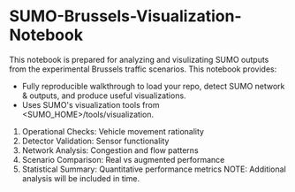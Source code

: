 # SUMO-Brussels-Visualization-Notebook
This notebook is prepared for analyzing and visulizating SUMO outputs from the experimental Brussels traffic scenarios.
This notebook provides:
- Fully reproducible walkthrough to load your repo, detect SUMO network & outputs, and produce useful visualizations.
- Uses SUMO's visualization tools from <SUMO_HOME>/tools/visualization.
1. Operational Checks: Vehicle movement rationality
2. Detector Validation: Sensor functionality  
3. Network Analysis: Congestion and flow patterns
4. Scenario Comparison: Real vs augmented performance
5. Statistical Summary: Quantitative performance metrics
NOTE: Additional analysis will be included in time. 
